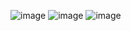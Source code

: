 ![image](https://github.com/Jarvis1952/BulkyBookStore/assets/115575496/48370330-6949-4d09-816e-f0ee1d20c046)
![image](https://github.com/Jarvis1952/BulkyBookStore/assets/115575496/f3cdcd27-daa8-4c28-b9e1-6dcba48928f1)
![image](https://github.com/Jarvis1952/BulkyBookStore/assets/115575496/d0ad421a-0afa-4453-aa54-4d69a6d8f2e0)
